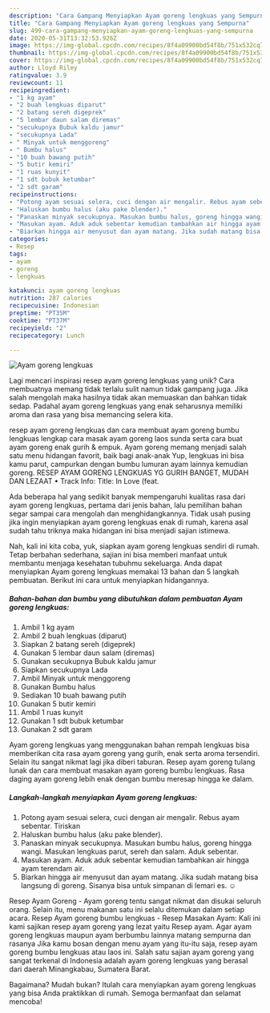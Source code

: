 ```yaml
---
description: "Cara Gampang Menyiapkan Ayam goreng lengkuas yang Sempurna"
title: "Cara Gampang Menyiapkan Ayam goreng lengkuas yang Sempurna"
slug: 499-cara-gampang-menyiapkan-ayam-goreng-lengkuas-yang-sempurna
date: 2020-05-31T13:32:53.926Z
image: https://img-global.cpcdn.com/recipes/8f4a09900bd54f8b/751x532cq70/ayam-goreng-lengkuas-foto-resep-utama.jpg
thumbnail: https://img-global.cpcdn.com/recipes/8f4a09900bd54f8b/751x532cq70/ayam-goreng-lengkuas-foto-resep-utama.jpg
cover: https://img-global.cpcdn.com/recipes/8f4a09900bd54f8b/751x532cq70/ayam-goreng-lengkuas-foto-resep-utama.jpg
author: Lloyd Riley
ratingvalue: 3.9
reviewcount: 11
recipeingredient:
- "1 kg ayam"
- "2 buah lengkuas diparut"
- "2 batang sereh digeprek"
- "5 lembar daun salam diremas"
- "secukupnya Bubuk kaldu jamur"
- "secukupnya Lada"
- " Minyak untuk menggoreng"
- " Bumbu halus"
- "10 buah bawang putih"
- "5 butir kemiri"
- "1 ruas kunyit"
- "1 sdt bubuk ketumbar"
- "2 sdt garam"
recipeinstructions:
- "Potong ayam sesuai selera, cuci dengan air mengalir. Rebus ayam sebentar. Tiriskan"
- "Haluskan bumbu halus (aku pake blender)."
- "Panaskan minyak secukupnya. Masukan bumbu halus, goreng hingga wangi. Masukan lengkuas parut, sereh dan salam. Aduk sebentar."
- "Masukan ayam. Aduk aduk sebentar kemudian tambahkan air hingga ayam terendam air."
- "Biarkan hingga air menyusut dan ayam matang. Jika sudah matang bisa langsung di goreng. Sisanya bisa untuk simpanan di lemari es. ☺"
categories:
- Resep
tags:
- ayam
- goreng
- lengkuas

katakunci: ayam goreng lengkuas 
nutrition: 287 calories
recipecuisine: Indonesian
preptime: "PT35M"
cooktime: "PT37M"
recipeyield: "2"
recipecategory: Lunch

---
```



![Ayam goreng lengkuas](https://img-global.cpcdn.com/recipes/8f4a09900bd54f8b/751x532cq70/ayam-goreng-lengkuas-foto-resep-utama.jpg)

Lagi mencari inspirasi resep ayam goreng lengkuas yang unik? Cara membuatnya memang tidak terlalu sulit namun tidak gampang juga. Jika salah mengolah maka hasilnya tidak akan memuaskan dan bahkan tidak sedap. Padahal ayam goreng lengkuas yang enak seharusnya memiliki aroma dan rasa yang bisa memancing selera kita.

resep ayam goreng lengkuas dan cara membuat ayam goreng bumbu lengkuas lengkap cara masak ayam goreng laos sunda serta cara buat ayam goreng enak gurih &amp; empuk. Ayam goreng memang menjadi salah satu menu hidangan favorit, baik bagi anak-anak Yup, lengkuas ini bisa kamu parut, campurkan dengan bumbu lumuran ayam lainnya kemudian goreng. RESEP AYAM GORENG LENGKUAS YG GURIH BANGET, MUDAH DAN LEZAAT • Track Info: Title: In Love (feat.

Ada beberapa hal yang sedikit banyak mempengaruhi kualitas rasa dari ayam goreng lengkuas, pertama dari jenis bahan, lalu pemilihan bahan segar sampai cara mengolah dan menghidangkannya. Tidak usah pusing jika ingin menyiapkan ayam goreng lengkuas enak di rumah, karena asal sudah tahu triknya maka hidangan ini bisa menjadi sajian istimewa.


Nah, kali ini kita coba, yuk, siapkan ayam goreng lengkuas sendiri di rumah. Tetap berbahan sederhana, sajian ini bisa memberi manfaat untuk membantu menjaga kesehatan tubuhmu sekeluarga. Anda dapat menyiapkan Ayam goreng lengkuas memakai 13 bahan dan 5 langkah pembuatan. Berikut ini cara untuk menyiapkan hidangannya.

<!--inarticleads1-->

##### Bahan-bahan dan bumbu yang dibutuhkan dalam pembuatan Ayam goreng lengkuas:

1. Ambil 1 kg ayam
1. Ambil 2 buah lengkuas (diparut)
1. Siapkan 2 batang sereh (digeprek)
1. Gunakan 5 lembar daun salam (diremas)
1. Gunakan secukupnya Bubuk kaldu jamur
1. Siapkan secukupnya Lada
1. Ambil  Minyak untuk menggoreng
1. Gunakan  Bumbu halus
1. Sediakan 10 buah bawang putih
1. Gunakan 5 butir kemiri
1. Ambil 1 ruas kunyit
1. Gunakan 1 sdt bubuk ketumbar
1. Gunakan 2 sdt garam


Ayam goreng lengkuas yang menggunakan bahan rempah lengkuas bisa memberikan cita rasa ayam goreng yang gurih, enak serta aroma tersendiri. Selain itu sangat nikmat lagi jika diberi taburan. Resep ayam goreng tulang lunak dan cara membuat masakan ayam goreng bumbu lengkuas. Rasa daging ayam goreng lebih enak dengan bumbu meresap hingga ke dalam. 

<!--inarticleads2-->

##### Langkah-langkah menyiapkan Ayam goreng lengkuas:

1. Potong ayam sesuai selera, cuci dengan air mengalir. Rebus ayam sebentar. Tiriskan
1. Haluskan bumbu halus (aku pake blender).
1. Panaskan minyak secukupnya. Masukan bumbu halus, goreng hingga wangi. Masukan lengkuas parut, sereh dan salam. Aduk sebentar.
1. Masukan ayam. Aduk aduk sebentar kemudian tambahkan air hingga ayam terendam air.
1. Biarkan hingga air menyusut dan ayam matang. Jika sudah matang bisa langsung di goreng. Sisanya bisa untuk simpanan di lemari es. ☺


Resep Ayam Goreng - Ayam goreng tentu sangat nikmat dan disukai seluruh orang. Selain itu, menu makanan satu ini selalu ditemukan dalam setiap acara. Resep Ayam goreng bumbu lengkuas - Resep Masakan Ayam: Kali ini kami sajikan resep ayam goreng yang lezat yaitu Resep ayam. Agar ayam goreng lengkuas maupun ayam berbumbu lainnya matang sempurna dan rasanya Jika kamu bosan dengan menu ayam yang itu-itu saja, resep ayam goreng bumbu lengkuas atau laos ini. Salah satu sajian ayam goreng yang sangat terkenal di Indonesia adalah ayam goreng lengkuas yang berasal dari daerah Minangkabau, Sumatera Barat. 

Bagaimana? Mudah bukan? Itulah cara menyiapkan ayam goreng lengkuas yang bisa Anda praktikkan di rumah. Semoga bermanfaat dan selamat mencoba!
